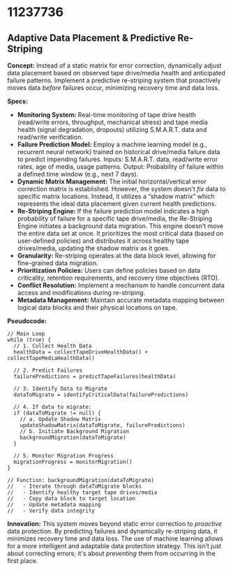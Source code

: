 # 11237736

## Adaptive Data Placement & Predictive Re-Striping

**Concept:** Instead of a static matrix for error correction, dynamically adjust data placement based on observed tape drive/media health and anticipated failure patterns. Implement a predictive re-striping system that proactively moves data *before* failures occur, minimizing recovery time and data loss.

**Specs:**

*   **Monitoring System:** Real-time monitoring of tape drive health (read/write errors, throughput, mechanical stress) and tape media health (signal degradation, dropouts) utilizing S.M.A.R.T. data and read/write verification.
*   **Failure Prediction Model:** Employ a machine learning model (e.g., recurrent neural network) trained on historical drive/media failure data to predict impending failures. Inputs: S.M.A.R.T. data, read/write error rates, age of media, usage patterns. Output: Probability of failure within a defined time window (e.g., next 7 days).
*   **Dynamic Matrix Management:**  The initial horizontal/vertical error correction matrix is established. However, the system doesn't *fix* data to specific matrix locations. Instead, it utilizes a “shadow matrix” which represents the ideal data placement given current health predictions.
*   **Re-Striping Engine:**  If the failure prediction model indicates a high probability of failure for a specific tape drive/media, the Re-Striping Engine initiates a background data migration. This engine doesn’t move the entire data set at once. It prioritizes the most critical data (based on user-defined policies) and distributes it across healthy tape drives/media, updating the shadow matrix as it goes.
*   **Granularity:** Re-striping operates at the data block level, allowing for fine-grained data migration.
*   **Prioritization Policies:** Users can define policies based on data criticality, retention requirements, and recovery time objectives (RTO).
*   **Conflict Resolution:** Implement a mechanism to handle concurrent data access and modifications during re-striping.
*   **Metadata Management:** Maintain accurate metadata mapping between logical data blocks and their physical locations on tape.

**Pseudocode:**

```
// Main Loop
while (true) {
  // 1. Collect Health Data
  healthData = collectTapeDriveHealthData() + collectTapeMediaHealthData()

  // 2. Predict Failures
  failurePredictions = predictTapeFailures(healthData)

  // 3. Identify Data to Migrate
  dataToMigrate = identifyCriticalData(failurePredictions)

  // 4. If data to migrate:
  if (dataToMigrate != null) {
    // a. Update Shadow Matrix
    updateShadowMatrix(dataToMigrate, failurePredictions)
    // b. Initiate Background Migration
    backgroundMigration(dataToMigrate)
  }

  // 5. Monitor Migration Progress
  migrationProgress = monitorMigration()
}

// Function: backgroundMigration(dataToMigrate)
//   - Iterate through dataToMigrate blocks
//   - Identify healthy target tape drives/media
//   - Copy data block to target location
//   - Update metadata mapping
//   - Verify data integrity
```

**Innovation:** This system moves beyond static error correction to *proactive* data protection. By predicting failures and dynamically re-striping data, it minimizes recovery time and data loss.  The use of machine learning allows for a more intelligent and adaptable data protection strategy. This isn’t just about correcting errors; it's about *preventing* them from occurring in the first place.